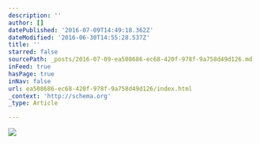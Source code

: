 ```yaml
---
description: ''
author: []
datePublished: '2016-07-09T14:49:18.362Z'
dateModified: '2016-06-30T14:55:28.537Z'
title: ''
starred: false
sourcePath: _posts/2016-07-09-ea508686-ec68-420f-978f-9a758d49d126.md
inFeed: true
hasPage: true
inNav: false
url: ea508686-ec68-420f-978f-9a758d49d126/index.html
_context: 'http://schema.org'
_type: Article

---
```

![](https://the-grid-user-content.s3-us-west-2.amazonaws.com/9f6f3763-e0f6-4a52-bf06-ac7fefc3e2f0.png)
